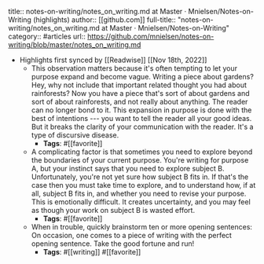 title:: notes-on-writing/notes_on_writing.md at Master · Mnielsen/Notes-on-Writing (highlights)
author:: [[github.com]]
full-title:: "notes-on-writing/notes_on_writing.md at Master · Mnielsen/Notes-on-Writing"
category:: #articles
url:: https://github.com/mnielsen/notes-on-writing/blob/master/notes_on_writing.md

- Highlights first synced by [[Readwise]] [[Nov 18th, 2022]]
	- This observation matters because it's often tempting to let your purpose expand and become vague. Writing a piece about gardens? Hey, why not include that important related thought you had about rainforests? Now you have a piece that's sort of about gardens and sort of about rainforests, and not really about anything. The reader can no longer bond to it. This expansion in purpose is done with the best of intentions --- you want to tell the reader all your good ideas. But it breaks the clarity of your communication with the reader. It's a type of discursive disease.
		- **Tags**: #[[favorite]]
	- A complicating factor is that sometimes you need to explore beyond the boundaries of your current purpose. You're writing for purpose A, but your instinct says that you need to explore subject B. Unfortunately, you're not yet sure how subject B fits in. If that's the case then you must take time to explore, and to understand how, if at all, subject B fits in, and whether you need to revise your purpose. This is emotionally difficult. It creates uncertainty, and you may feel as though your work on subject B is wasted effort.
		- **Tags**: #[[favorite]]
	- When in trouble, quickly brainstorm ten or more opening sentences: On occasion, one comes to a piece of writing with the perfect opening sentence. Take the good fortune and run!
		- **Tags**: #[[writing]] #[[favorite]]